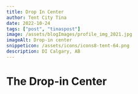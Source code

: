 ```yaml
---
title: Drop In Center
author: Tent City Tina
date: 2022-10-24
tags: ["post", "tinaspost"]
image: /assets/blogImages/profile_img_2021.jpg
imageAlt: Drop-in center
snippeticon: /assets/icons/icons8-tent-64.png
description: DI Calgary, AB
---
```


# The Drop-in Center
